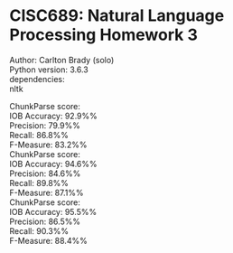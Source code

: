 # CISC689: Natural Language Processing Homework 3  
Author: Carlton Brady (solo)  
Python version: 3.6.3  
dependencies:  
nltk  


ChunkParse score:  
    IOB Accuracy:  92.9%%  
    Precision:     79.9%%  
    Recall:        86.8%%  
    F-Measure:     83.2%%  
ChunkParse score:  
    IOB Accuracy:  94.6%%  
    Precision:     84.6%%  
    Recall:        89.8%%  
    F-Measure:     87.1%%  
ChunkParse score:  
    IOB Accuracy:  95.5%%  
    Precision:     86.5%%  
    Recall:        90.3%%  
    F-Measure:     88.4%%  

